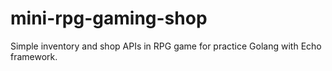 # mini-rpg-gaming-shop
Simple inventory and shop APIs in RPG game for practice Golang with Echo framework.
